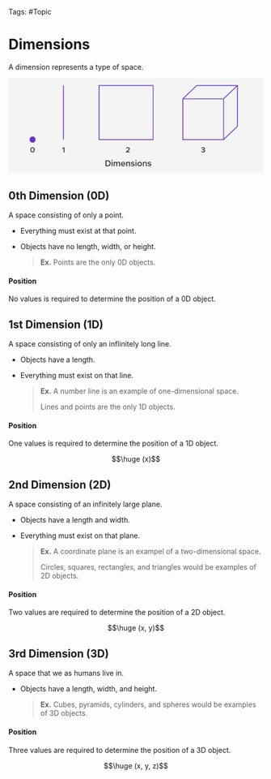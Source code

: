 Tags: #Topic

# Dimensions

A dimension represents a type of space.

![](../attachments/dimensions.png)

## 0th Dimension (0D)

A space consisting of only a point.

- Everything must exist at that point.
- Objects have no length, width, or height.

	> **Ex.**
	> Points are the only 0D objects.

#### Position
No values is required to determine the position of a 0D object.

## 1st Dimension (1D)

A space consisting of only an inflinitely long line. 

- Objects have a length.
- Everything must exist on that line. 

	> **Ex.**
	> A number line is an example of one-dimensional space.
	>  
	> Lines and points are the only 1D objects.

#### Position
One values is required to determine the position of a 1D object.

$$\huge (x)$$

## 2nd Dimension (2D)

A space consisting of an infinitely large plane.

- Objects have a length and width.
- Everything must exist on that plane.

	> **Ex.**
	> A coordinate plane is an exampel of a two-dimensional space.
	> 
	> Circles, squares, rectangles, and triangles would be examples of 2D objects.

#### Position
Two values are required to determine the position of a 2D object.

$$\huge (x, y)$$

## 3rd Dimension (3D)

A space that we as humans live in.

- Objects have a length, width, and height.

	> **Ex.**
	> Cubes, pyramids, cylinders, and spheres would be examples of 3D objects.

#### Position
Three values are required to determine the position of a 3D object.

$$\huge (x, y, z)$$
